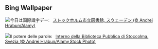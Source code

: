 ## Bing Wallpaper
![](https://www.bing.com/th?id=OHR.StockholmLibrary_JA-JP1538658617_UHD.jpg&w=1000)今日は国際識字デー:&nbsp;&ensp;[ストックホルム市立図書館, スウェーデン (© Andrei Hrabun/Alamy)](https://www.bing.com/th?id=OHR.StockholmLibrary_JA-JP1538658617_UHD.jpg)
<br><br/>
![](https://www.bing.com/th?id=OHR.StockholmLibrary_IT-IT4633404015_UHD.jpg&w=1000)Il potere delle parole:&nbsp;&ensp;[Interno della Biblioteca Pubblica di Stoccolma, Svezia (© Andrei Hrabun/Alamy Stock Photo)](https://www.bing.com/th?id=OHR.StockholmLibrary_IT-IT4633404015_UHD.jpg)
<br><br/>
